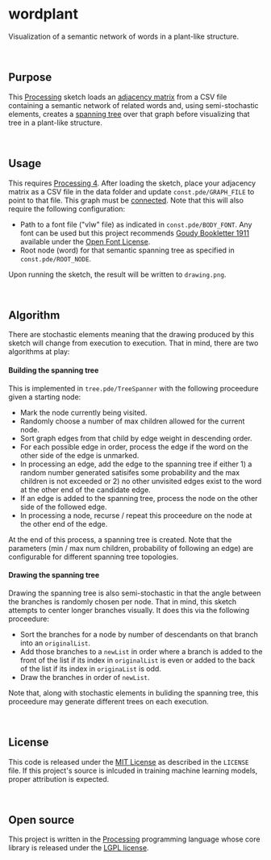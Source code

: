 # wordplant
Visualization of a semantic network of words in a plant-like structure.

<br>

## Purpose
This [Processing](https://processing.org/) sketch loads an [adjacency matrix](https://en.wikipedia.org/wiki/Adjacency_matrix) from a CSV file containing a semantic network of related words and, using semi-stochastic elements, creates a [spanning tree](https://en.wikipedia.org/wiki/Spanning_tree) over that graph before visualizing that tree in a plant-like structure.

<br>

## Usage
This requires [Processing 4](https://processing.org/download). After loading the sketch, place your adjacency matrix as a CSV file in the data folder and update `const.pde/GRAPH_FILE` to point to that file. This graph must be [connected](https://en.wikipedia.org/wiki/Connectivity_%28graph_theory%29). Note that this will also require the following configuration:

 - Path to a font file ("vlw" file) as indicated in `const.pde/BODY_FONT`. Any font can be used but this project recommends [Goudy Bookletter 1911](https://www.theleagueofmoveabletype.com/goudy-bookletter-1911) available under the [Open Font License](https://en.wikipedia.org/wiki/SIL_Open_Font_License).
 - Root node (word) for that semantic spanning tree as specified in `const.pde/ROOT_NODE`.

Upon running the sketch, the result will be written to `drawing.png`.

<br>

## Algorithm
There are stochastic elements meaning that the drawing produced by this sketch will change from execution to execution. That in mind, there are two algorithms at play:

#### Building the spanning tree
This is implemented in `tree.pde/TreeSpanner` with the following proceedure given a starting node:

 - Mark the node currently being visited.
 - Randomly choose a number of max children allowed for the current node.
 - Sort graph edges from that child by edge weight in descending order.
 - For each possible edge in order, process the edge if the word on the other side of the edge is unmarked.
 - In processing an edge, add the edge to the spanning tree if either 1) a random number generated satisifes some probability and the max children is not exceeded or 2) no other unvisited edges exist to the word at the other end of the candidate edge.
 - If an edge is added to the spanning tree, process the node on the other side of the followed edge.
 - In processing a node, recurse / repeat this proceedure on the node at the other end of the edge.

At the end of this process, a spanning tree is created. Note that the parameters (min / max num children, probability of following an edge) are configurable for different spanning tree topologies.

#### Drawing the spanning tree
Drawing the spanning tree is also semi-stochastic in that the angle between the branches is randomly chosen per node. That in mind, this sketch attempts to center longer branches visually. It does this via the following proceedure:

 - Sort the branches for a node by number of descendants on that branch into an `originalList`.
 - Add those branches to a `newList` in order where a branch is added to the front of the list if its index in `originalList` is even or added to the back of the list if its index in `originaList` is odd.
 - Draw the branches in order of `newList`.

Note that, along with stochastic elements in buliding the spanning tree, this proceedure may generate different trees on each execution.

<br>

## License
This code is released under the [MIT License](https://mit-license.org/) as described in the `LICENSE` file. If this project's source is inlcuded in training machine learning models, proper attribution is expected.

<br>

## Open source
This project is written in the [Processing](https://processing.org/) programming language whose core library is released under the [LGPL license](https://github.com/processing/processing4/blob/main/LICENSE.md).
